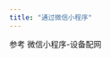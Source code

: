 ```yaml
---
title: "通过微信小程序"
---
```


<script setup>
import { Chapters, ChapterItems } from "../../../../.vitepress/theme/constrants/route";

const chapter_root = Chapters.xrobot_platform_others_mp;
const mp_net_config_link = ChapterItems[chapter_root].filter(item => item.link === chapter_root)[0].items.filter(item => item.link.endsWith("net-config"))[0].link;
</script>

参考 <a :href="mp_net_config_link">微信小程序-设备配网</a>
